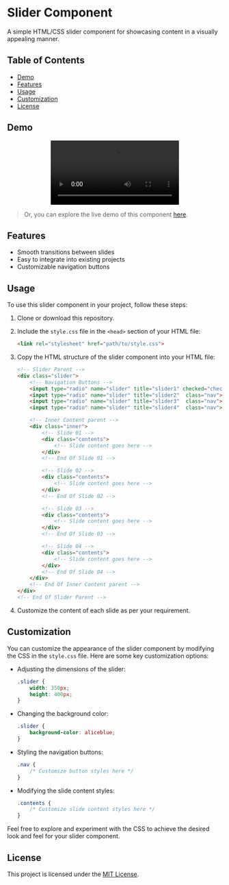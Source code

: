 # Slider Component

A simple HTML/CSS slider component for showcasing content in a visually appealing manner.

## Table of Contents

- [Demo](#demo)
- [Features](#features)
- [Usage](#usage)
- [Customization](#customization)
- [License](#license)

## Demo
<div align="center">
    <video controls>
        <source src="./demo.mp4" type="video/mp4">
        Your browser does not support the video tag.
    </video>
</div>


> Or, you can explore the live demo of this component [here](#).

## Features

- Smooth transitions between slides
- Easy to integrate into existing projects
- Customizable navigation buttons

## Usage

To use this slider component in your project, follow these steps:

1. Clone or download this repository.
2. Include the `style.css` file in the `<head>` section of your HTML file:

    ```html
    <link rel="stylesheet" href="path/to/style.css">
    ```

3. Copy the HTML structure of the slider component into your HTML file:

    ```html
    <!-- Slider Parent -->
    <div class="slider">
        <!-- Navigation Buttons -->
        <input type="radio" name="slider" title="slider1" checked="checked" class="nav">
        <input type="radio" name="slider" title="slider2"  class="nav">
        <input type="radio" name="slider" title="slider3"  class="nav">
        <input type="radio" name="slider" title="slider4"  class="nav">

        <!-- Inner Content parent -->
        <div class="inner">
            <!-- Slide 01 -->
            <div class="contents">
                <!-- Slide content goes here -->
            </div>
            <!-- End Of Slide 01 -->

            <!-- Slide 02 -->
            <div class="contents">
                <!-- Slide content goes here -->
            </div>
            <!-- End Of Slide 02 -->

            <!-- Slide 03 -->
            <div class="contents">
                <!-- Slide content goes here -->
            </div>
            <!-- End Of Slide 03 -->

            <!-- Slide 04 -->
            <div class="contents">
                <!-- Slide content goes here -->
            </div>
            <!-- End Of Slide 04 -->
        </div>
        <!-- End Of Inner Content parent -->
    </div>
    <!-- End Of Slider Parent -->
    ```

4. Customize the content of each slide as per your requirement.

## Customization

You can customize the appearance of the slider component by modifying the CSS in the `style.css` file. Here are some key customization options:

- Adjusting the dimensions of the slider:
    ```css
    .slider {
        width: 350px;
        height: 400px;
    }
    ```

- Changing the background color:
    ```css
    .slider {
        background-color: aliceblue;
    }
    ```

- Styling the navigation buttons:
    ```css
    .nav {
        /* Customize button styles here */
    }
    ```

- Modifying the slide content styles:
    ```css
    .contents {
        /* Customize slide content styles here */
    }
    ```

Feel free to explore and experiment with the CSS to achieve the desired look and feel for your slider component.

## License

This project is licensed under the [MIT License](LICENSE).
